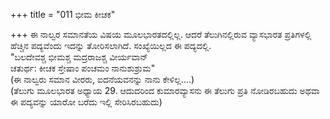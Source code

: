 +++
title = "011 ಭೀಮ ಕೀಚಕ"

+++
ಈ ನಾಲ್ವರ ಸಮಾನತೆಯ ವಿಷಯ ಮೂಲಭಾರತದಲ್ಲಿಲ್ಲ. ಆದರೆ ತೆಲುಗಿನಲ್ಲಿರುವ ವ್ಯಾಸಭಾರತ ಪ್ರತಿಗಳಲ್ಲಿ ಹೆಚ್ಚಿನ ಪದ್ಯವೆಂದು ಇದನ್ನು ತೋರಿಸಲಾಗಿದೆ. ಸಂಖ್ಯೆಯಿಲ್ಲದ ಈ ಪದ್ಯದಲ್ಲಿ.  
"ಬಲದೇವಶ್ಚ ಭೀಮಶ್ಚ ಮದ್ರರಾಜಶ್ಚ ವೀರ್ಯವಾನ್  
ಚತುರ್ಥ: ಕೀಚಕ ಸ್ತೇಷಾಂ ಪಂಚಮಂ ನಾನುಶುಶ್ರುಮ"  
(ಈ ನಾಲ್ವರು ಸಮಾನ ವೀರರು, ಐದನೆಯವನನ್ನು ನಾನು ಕೇಳಿಲ್ಲ....)   
(ತೆಲುಗು ಮೂಲಭಾರತ ಅಧ್ಯಾಯ 29. ಆದುದರಿಂದ ಕುಮಾರವ್ಯಾಸನು ಈ ತೆಲುಗು ಪ್ರತಿ ನೋಡಿರಬಹುದು ಅಥವಾ ಈ ಪದ್ಯವನ್ನು ಯಾರೋ ಬರೆದು ಇಲ್ಲಿ ಸೇರಿಸಿರಬಹುದು)